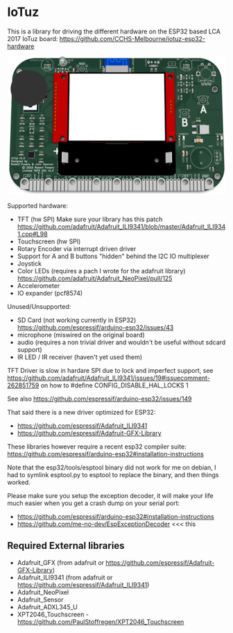IoTuz
=====
This is a library for driving the different hardware on the ESP32 based LCA 2017 IoTuz board:
https://github.com/CCHS-Melbourne/iotuz-esp32-hardware

![IoTuz Render](https://github.com/CCHS-Melbourne/IoTuz/blob/master/Circuit/Resources/IoTuz-Render.png)

Supported hardware:
- TFT (hw SPI)
  Make sure your library has this patch 
  https://github.com/adafruit/Adafruit_ILI9341/blob/master/Adafruit_ILI9341.cpp#L98
- Touchscreen (hw SPI)
- Rotary Encoder via interrupt driven driver
- Support for A and B buttons "hidden" behind the I2C IO multiplexer
- Joystick
- Color LEDs (requires a pach I wrote for the adafruit library)
  https://github.com/adafruit/Adafruit_NeoPixel/pull/125
- Accelerometer
- IO expander (pcf8574)

Unused/Unsupported:
- SD Card (not working currently in ESP32)
  https://github.com/espressif/arduino-esp32/issues/43
- microphone (miswired on the original board)
- audio (requires a non trivial driver and wouldn't be useful without sdcard support)
- IR LED / IR receiver (haven't yet used them)

TFT Driver is slow in hardare SPI due to lock and imperfect support, see
https://github.com/adafruit/Adafruit_ILI9341/issues/19#issuecomment-262851759
on how to #define CONFIG_DISABLE_HAL_LOCKS 1

See also https://github.com/espressif/arduino-esp32/issues/149

That said there is a new driver optimized for ESP32:
- https://github.com/espressif/Adafruit_ILI9341
- https://github.com/espressif/Adafruit-GFX-Library

These libraries however require a recent esp32 compiler suite:
https://github.com/espressif/arduino-esp32#installation-instructions 

Note that the esp32/tools/esptool binary did not work for me on debian, I had to symlink
esptool.py to esptool to replace the binary, and then things worked.

Please make sure you setup the exception decoder, it will make your life much
easier when you get a crash dump on your serial port:
- https://github.com/espressif/arduino-esp32#installation-instructions 
- https://github.com/me-no-dev/EspExceptionDecoder <<< this


Required External libraries
---------------------------
- Adafruit_GFX (from adafruit or https://github.com/espressif/Adafruit-GFX-Library)
- Adafruit_ILI9341 (from adafruit or https://github.com/espressif/Adafruit_ILI9341)
- Adafruit_NeoPixel
- Adafruit_Sensor
- Adafruit_ADXL345_U
- XPT2046_Touchscreen - https://github.com/PaulStoffregen/XPT2046_Touchscreen

